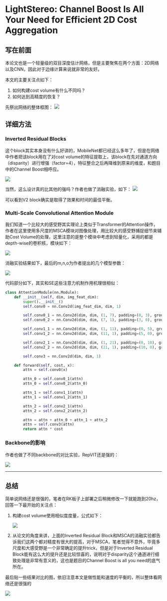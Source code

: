 # LightStereo: Channel Boost Is All Your Need for Efficient 2D Cost Aggregation

## 写在前面
本论文也是一个轻量级的双目深度估计网络，但是主要聚焦在两个方面：2D网络以及CNN，因此对于边缘计算来说就非常的友好。

本文的主要关注点如下：
1. 如何构建cost volume有什么不同吗？
2. 如何达到高精度的恢复？

先祭出网络的整体框图：
<img src="pictures/lightstereo/1.png">

## 详细方法

### Inverted Residual Blocks

这个block其实本身没有什么好讲的，MobileNet都已经这么多年了，但是在网络中作者把该block用在了对cost volume的特征提取上，该block在先对通道方向（disparity）进行增强（factor=4），特征整合之后再降维到原来的维度，和题目中的Channel Boost相呼应。

<img src='pictures/lightstereo/2.png'>


当然，这么设计真的比其他的强吗？作者也做了消融实验，如下：
<img src="pictures/lightstereo/5.png">

可以看到V2 block确实是取得了效果和时间的最佳平衡。


### Multi-Scale Convolutional Attention Module

我们知道一个比较大的感受野其实理论上类似于Transformer的Attention操作，作者在这里使用多尺度的MSCA模块对图像处理，用比较大的感受野捕捉细节来辅助Cost Volume的处理，这里注意的是整个模块中考虑到轻量化，采用的都是depth-wise的卷积核，模块如下：

<img src="pictures/lightstereo/3.png">

消融实验结果如下，最后的m,n,o为作者提出的几个模型参数：

<img src="pictures/lightstereo/4.png">

代码部分如下，其实和SE这些注意力机制作用机理很相似：
```python
class AttentionModule(nn.Module):
    def __init__(self, dim, img_feat_dim):
        super().__init__()
        self.conv0 = nn.Conv2d(img_feat_dim, dim, 1)

        self.conv0_1 = nn.Conv2d(dim, dim, (1, 7), padding=(0, 3), groups=dim)
        self.conv0_2 = nn.Conv2d(dim, dim, (7, 1), padding=(3, 0), groups=dim)

        self.conv1_1 = nn.Conv2d(dim, dim, (1, 11), padding=(0, 5), groups=dim)
        self.conv1_2 = nn.Conv2d(dim, dim, (11, 1), padding=(5, 0), groups=dim)

        self.conv2_1 = nn.Conv2d(dim, dim, (1, 21), padding=(0, 10), groups=dim)
        self.conv2_2 = nn.Conv2d(dim, dim, (21, 1), padding=(10, 0), groups=dim)

        self.conv3 = nn.Conv2d(dim, dim, 1)

    def forward(self, cost, x):
        attn = self.conv0(x)

        attn_0 = self.conv0_1(attn)
        attn_0 = self.conv0_2(attn_0)

        attn_1 = self.conv1_1(attn)
        attn_1 = self.conv1_2(attn_1)

        attn_2 = self.conv2_1(attn)
        attn_2 = self.conv2_2(attn_2)

        attn = attn + attn_0 + attn_1 + attn_2
        attn = self.conv3(attn)
        return attn * cost
```

### Backbone的影响

作者也做了不同backbone的对比实验，RepVIT还是强的：

<img src="pictures/lightstereo/6.png">

----


## 总结

简单说网络还是很强的，笔者在RK板子上部署之后稍微修改一下就能跑到20hz，回答一下最开始的关注点：

1. 构建cost volume使用相似度度量，公式如下：

    <img src="pictures/lightstereo/7.png">

2. 从论文的角度来讲，上面的Inverted Residual Block和MSCA的消融实验都告诉我们这两个都对精度有很大的提高，对于MSCA，笔者觉得不意外，毕竟多尺度和大感受野是一个非常确定的提升trick，但是对于Inverted Residual Block能有这么大的提升还是比较惊喜的，说明对于disparity这个通道进行细致处理是非常有意义的，这也是题目的Channel Boost is all you need的底气所在。

最后贴一些结果对比的图，依旧注意本文是做性能和速度的平衡的，所以整体看网络还是很强的

<img src="pictures/lightstereo/8.png">